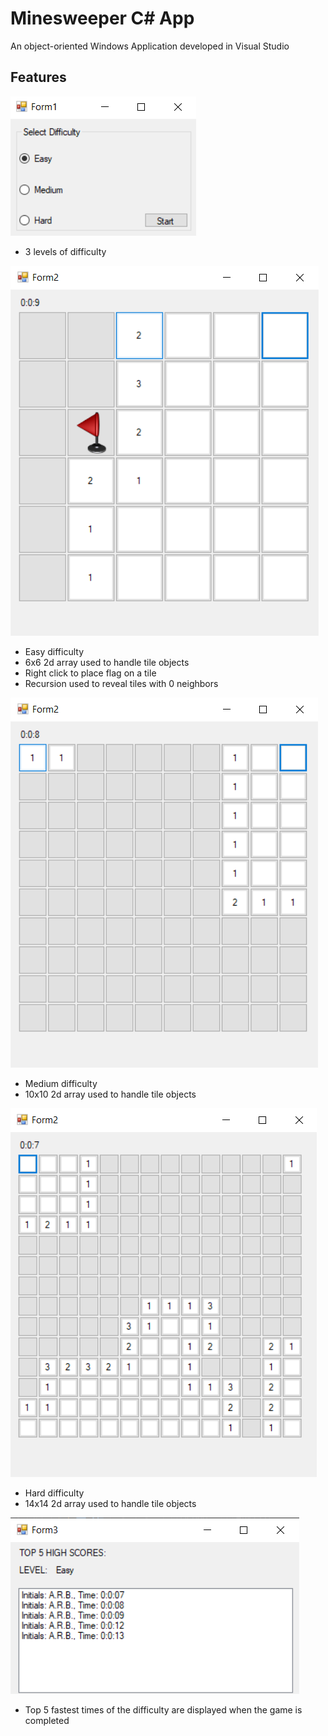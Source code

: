 # Minesweeper C# App
An object-oriented Windows Application developed in Visual Studio

## Features
![File not found](screenshots/form1.PNG "")
* 3 levels of difficulty


![File not found](screenshots/form2easy.PNG "")
* Easy difficulty
* 6x6 2d array used to handle tile objects
* Right click to place flag on a tile
* Recursion used to reveal tiles with 0 neighbors


![File not found](screenshots/form2medium.PNG "")
* Medium difficulty
* 10x10 2d array used to handle tile objects


![File not found](screenshots/form2hard.PNG "")
* Hard difficulty
* 14x14 2d array used to handle tile objects


![File not found](screenshots/form3.PNG "")
* Top 5 fastest times of the difficulty are displayed when the game is completed
